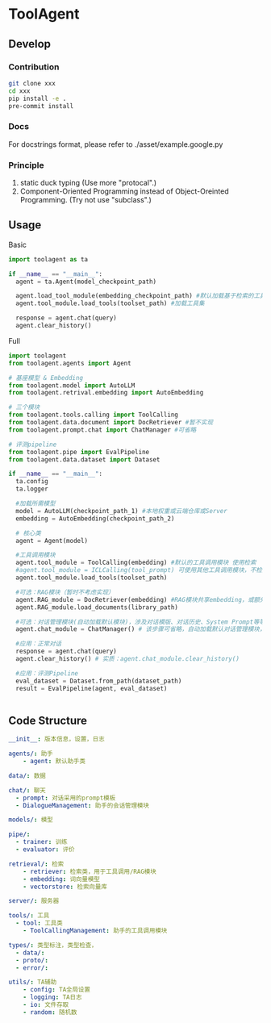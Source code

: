 # ToolAgent

## Develop

### Contribution

```bash
git clone xxx
cd xxx
pip install -e .
pre-commit install
```

### Docs

For docstrings format, please refer to ./asset/example.google.py

### Principle

1. static duck typing (Use  more "protocal".)
2. Component-Oriented Programming instead of Object-Oreinted Programming. (Try not use "subclass".)

## Usage

Basic

```python
import toolagent as ta

if __name__ == "__main__":
  agent = ta.Agent(model_checkpoint_path)

  agent.load_tool_module(embedding_checkpoint_path) #默认加载基于检索的工具模块
  agent.tool_module.load_tools(toolset_path) #加载工具集

  response = agent.chat(query)
  agent.clear_history()

```

Full

```python
import toolagent
from toolagent.agents import Agent

# 基座模型 & Embedding
from toolagent.model import AutoLLM
from toolagent.retrival.embedding import AutoEmbedding

# 三个模块
from toolagent.tools.calling import ToolCalling
from toolagent.data.document import DocRetriever #暂不实现
from toolagent.prompt.chat import ChatManager #可省略

# 评测pipeline
from toolagent.pipe import EvalPipeline
from toolagent.data.dataset import Dataset

if __name__ == "__main__":
  ta.config
  ta.logger

  #加载所需模型
  model = AutoLLM(checkpoint_path_1) #本地权重或云端仓库或Server
  embedding = AutoEmbedding(checkpoint_path_2)

  # 核心类
  agent = Agent(model)

  #工具调用模块
  agent.tool_module = ToolCalling(embedding) #默认的工具调用模块 使用检索
  #agent.tool_module = ICLCalling(tool_prompt) 可使用其他工具调用模块，不检索
  agent.tool_module.load_tools(toolset_path)

  #可选：RAG模块（暂时不考虑实现）
  agent.RAG_module = DocRetriever(embedding) #RAG模块共享embedding，或额外定义
  agent.RAG_module.load_documents(library_path)

  #可选：对话管理模块(自动加载默认模块)，涉及对话模版、对话历史、System Prompt等等
  agent.chat_module = ChatManager() # 该步骤可省略，自动加载默认对话管理模块，仅作展示，方便用户自定义

  #应用：正常对话
  response = agent.chat(query)
  agent.clear_history() # 实质：agent.chat_module.clear_history()

  #应用：评测Pipeline
  eval_dataset = Dataset.from_path(dataset_path)
  result = EvalPipeline(agent, eval_dataset)



```

## Code Structure

```yaml
__init__: 版本信息，设置，日志

agents/: 助手
	- agent: 默认助手类

data/: 数据

chat/: 聊天
  - prompt: 对话采用的prompt模板
  - DialogueManagement: 助手的会话管理模块

models/: 模型

pipe/:
  - trainer: 训练
  - evaluator: 评价

retrieval/: 检索
	- retriever: 检索类，用于工具调用/RAG模块
	- embedding: 词向量模型
	- vectorstore: 检索向量库

server/: 服务器

tools/: 工具
  - tool: 工具类
	- ToolCallingManagement: 助手的工具调用模块

types/: 类型标注，类型检查，
  - data/:
  - proto/:
  - error/:

utils/: TA辅助
	- config: TA全局设置
	- logging: TA日志
	- io: 文件存取
	- random: 随机数
```
